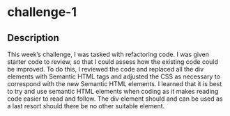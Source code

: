 # challenge-1

## Description

This week’s challenge, I was tasked with refactoring code. I was given starter code to review, so that I
could assess how the existing code could be improved. To do this, I reviewed the code and replaced all
the div elements with Semantic HTML tags and adjusted the CSS as necessary to correspond with the
new Semantic HTML elements. I learned that it is best to try and use semantic HTML elements when
coding as it makes reading code easier to read and follow. The div element should and can be used as a
last resort should there be no other suitable element.